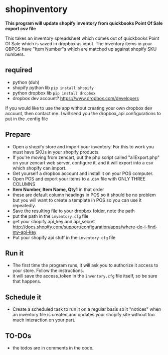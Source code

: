 shopinventory
=============

**This program will update shopify inventory from quickbooks Point Of Sale export csv file**

This takes an inventory spreadsheet which comes out of quickbooks Point Of Sale which is saved in dropbox as input.
The inventory items in your QBPOS have "Item Number"s which are matched up against shopify SKU numbers.

## required
*   python (duh)
*   shopify python lib <code>pip install shopify</code>
*   python dropbox lib <code>pip install dropbox</code>
*   dropbox dev account? https://www.dropbox.com/developers

   If you would like to use the app without creating your own dropbox dev account, then contact me. I will send you the dropbox_api configurations to put in the .config file

## Prepare
*   Open a shopify store and import your inventory. For this to work you must have SKUs in your shopify products.
*   If you're moving from zencart, put the php script called "allExport.php" on your zencart web server, configure it, and it will export into a csv which shopify can import.
*   Get yourself a dropbox account and install it on your POS computer.
*   Open POS and export your items to a .csv file with ONLY THREE COLUMNS
 * **Item Number, Item Name, Qty1** in that order
 * these are default column headings in POS so it should be no problem but you will want to create a template in POS so you can use it repeatedly.
*   Save the resulting file to your dropbox folder, note the path
 * put the path in the <code>inventory.cfg</code> file
*   get your shopify api_key and api_secret http://docs.shopify.com/support/configuration/apps/where-do-i-find-my-api-key
 * Put your shopify api stuff in the <code>inventory.cfg</code> file
 
## Run it
*   The first time the program runs, it will ask you to authorize it access to your store. Follow the instructions.
 * it will save the access_token in the <code>inventory.cfg</code> file itself, so be sure that happens.

## Schedule it
* Create a scheduled task to run it on a regular basis so it "notices" when an inventory file is created and updates your shopify site without too much interaction on your part.

## TO-DOs
* the todos are in comments in the code.
